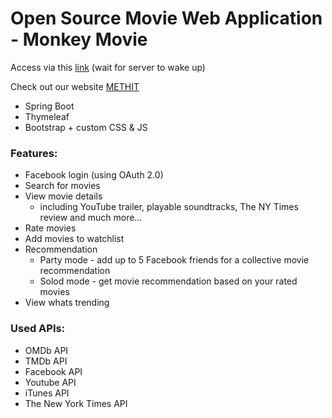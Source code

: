 <h1>Open Source Movie Web Application - Monkey Movie</h1>
<p>Access via this&nbsp;<a title="Monkey Movie" href="https://monkeymovie.herokuapp.com">link</a> (wait for server to wake up)</p>
<p>Check out our website&nbsp;<a title="METHIT" href="https://methit.com">METHIT</a></p>
<ul>
<li>Spring Boot</li>
<li>Thymeleaf</li>
<li>Bootstrap + custom CSS &amp; JS</li>
</ul>
<h3>Features:</h3>
<ul>
<li>Facebook login (using OAuth 2.0)</li>
<li>Search for movies</li>
<li>View movie details<br />
<ul>
<li>including YouTube trailer, playable soundtracks, The NY Times review and much more...</li>
</ul>
</li>
<li>Rate movies</li>
<li>Add movies to watchlist</li>
<li>Recommendation
<ul>
<li>Party mode - add up to 5 Facebook friends for a collective movie recommendation</li>
<li>Solod mode - get movie recommendation based on your rated movies</li>
</ul>
</li>
<li>View whats trending</li>
</ul>
<h3>Used APIs:</h3>
<ul>
<li>OMDb API</li>
<li>TMDb API</li>
<li>Facebook API</li>
<li>Youtube API</li>
<li>iTunes API</li>
<li>The New York Times API</li>
</ul>
<p>&nbsp;</p>
